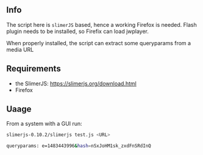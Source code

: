 ## Info

The script here is `slimerJS` based, hence a working Firefox is needed.
Flash plugin needs to be installed, so Firefix can load jwplayer.

When properly installed, the script can extract some queryparams from a media URL

## Requirements

 - the SlimerJS: https://slimerjs.org/download.html
 - Firefox

## Uaage

From a system with a GUI run:

```sh
slimerjs-0.10.2/slimerjs test.js <URL>

queryparams: e=1483443996&hash=nSxJoHM1sk_zxdFnSRdInQ

```
